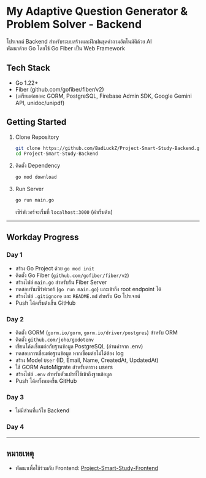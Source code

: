 # My Adaptive Question Generator & Problem Solver - Backend

โปรเจกต์ Backend สำหรับระบบสร้างและฝึกฝนชุดคำถามอัตโนมัติด้วย AI  
พัฒนาด้วย Go โดยใช้ Go Fiber เป็น Web Framework

## Tech Stack

- Go 1.22+
- Fiber (github.com/gofiber/fiber/v2)
- (เตรียมต่อยอด: GORM, PostgreSQL, Firebase Admin SDK, Google Gemini API, unidoc/unipdf)

## Getting Started

1. Clone Repository

   ```bash
   git clone https://github.com/BadLuckZ/Project-Smart-Study-Backend.git
   cd Project-Smart-Study-Backend
   ```

2. ติดตั้ง Dependency

   ```bash
   go mod download
   ```

3. Run Server
   ```bash
   go run main.go
   ```
   เซิร์ฟเวอร์จะเริ่มที่ `localhost:3000` (ค่าเริ่มต้น)

---

## Workday Progress

### Day 1

- สร้าง Go Project ด้วย `go mod init`
- ติดตั้ง Go Fiber (`github.com/gofiber/fiber/v2`)
- สร้างไฟล์ `main.go` สำหรับรัน Fiber Server
- ทดสอบรันเซิร์ฟเวอร์ (`go run main.go`) และเข้าถึง root endpoint ได้
- สร้างไฟล์ `.gitignore` และ `README.md` สำหรับ Go โปรเจกต์
- Push โค้ดเริ่มต้นขึ้น GitHub

### Day 2

- ติดตั้ง GORM (`gorm.io/gorm`, `gorm.io/driver/postgres`) สำหรับ ORM
- ติดตั้ง `github.com/joho/godotenv`
- เขียนโค้ดเชื่อมต่อกับฐานข้อมูล PostgreSQL (อ่านค่าจาก .env)
- ทดสอบการเชื่อมต่อฐานข้อมูล หากเชื่อมต่อไม่ได้ต้อง log
- สร้าง Model `User` (ID, Email, Name, CreatedAt, UpdatedAt)
- ใช้ GORM AutoMigrate สำหรับตาราง users
- สร้างไฟล์ `.env` สำหรับตัวแปรที่ใช้เข้าถึงฐานข้อมูล
- Push โค้ดทั้งหมดขึ้น GitHub

### Day 3

- ไม่มีส่วนที่แก้ไข Backend

### Day 4

---

## หมายเหตุ

- พัฒนาเพื่อใช้ร่วมกับ Frontend: [Project-Smart-Study-Frontend](https://github.com/BadLuckZ/Project-Smart-Study-Frontend)
